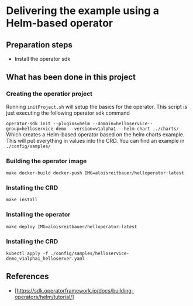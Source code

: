 # Delivering the example using a Helm-based operator

## Preparation steps

* Install the operator sdk

## What has been done in this project

### Creating the operatior project

Running ```initProject.sh``` will setup the basics for the operator. This script
is just executing the following operator sdk command

```operator-sdk init --plugins=helm --domain=helloservice--group=helloservice-demo --version=v1alpha1 --helm-chart ../charts/```
Which creates a Helm-based operator based on the helm charts example. This will
put everything in values into the CRD. You can find an example in ```./config/samples/```

### Building the operator image

```make docker-build docker-push IMG=aloisreitbauer/helloperator:latest```

### Installing the CRD

```make install```

### Installing the operator

```make deploy IMG=aloisreitbauer/helloperator:latest```

### Installing the CRD

```kubectl apply -f ./config/samples/helloservice-demo_v1alpha1_helloserver.yaml```

### 

## References

* [https://sdk.operatorframework.io/docs/building-operators/helm/tutorial/]